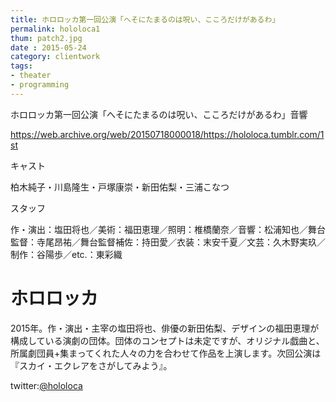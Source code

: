 ```yaml
---
title: ホロロッカ第一回公演「へそにたまるのは呪い、こころだけがあるわ」
permalink: hololoca1
thum: patch2.jpg
date : 2015-05-24
category: clientwork
tags:
- theater
- programming
---
```


ホロロッカ第一回公演「へそにたまるのは呪い、こころだけがあるわ」音響

https://web.archive.org/web/20150718000018/https://hololoca.tumblr.com/1st

キャスト

柏木純子・川島隆生・戸塚康崇・新田佑梨・三浦こなつ

スタッフ

作・演出：塩田将也／美術：福田恵理／照明：椎橋蘭奈／音響：松浦知也／舞台監督：寺尾昂祐／舞台監督補佐：持田愛／衣装：末安千夏／文芸：久木野実玖／制作：谷陽歩／etc.：東彩織

# ホロロッカ

2015年。作・演出・主宰の塩田将也、俳優の新田佑梨、デザインの福田恵理が構成している演劇の団体。団体のコンセプトは未定ですが、オリジナル戯曲と、所属劇団員+集まってくれた人々の力を合わせて作品を上演します。次回公演は『スカイ・エクレアをさがしてみよう』。

twitter:[@hololoca](https://twitter.com/hololoca)
